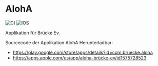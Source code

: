 # AlohA

![CI](https://github.com/FlorianGross/aloha/actions/workflows/main.yml/badge.svg) ![IOS](https://github.com/FlorianGross/aloha/actions/workflows/ios.yml/badge.svg)


Applikation für Brücke Ev.

Sourcecode der Applikation AlohA
Herunterladbar:
- https://play.google.com/store/apps/details?id=com.bruecke.aloha
- https://apps.apple.com/us/app/aloha-brücke-ev/id1575728523


